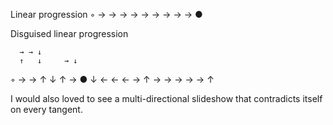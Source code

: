 Linear progression
◦ → → → → → → → → → ●

Disguised linear progression

      → → ↓ 
      ↑   ↓     → ↓
◦ → → ↑   ↓     ↑ → ●
    ↓ ← ← ←   → ↑
    → → → → → ↑

I would also loved to see a multi-directional slideshow that contradicts itself on every tangent.